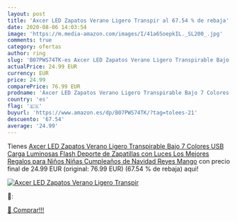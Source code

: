 ```yaml
---
layout: post
title: 'Axcer LED Zapatos Verano Ligero Transpir al 67.54 % de rebaja'
date: 2020-08-06 14:03:54
image: 'https://m.media-amazon.com/images/I/41a6SoepkIL._SL200_.jpg'
comments: true
category: ofertas
author: ring
slug: 'B07PWS74TK-es Axcer LED Zapatos Verano Ligero Transpirable Bajo 7 Colores USB Carga Luminosas Flash Deporte de Zapatillas con Luces Los Mejores Regalos para Niños Niñas Cumpleaños de Navidad Reyes Mango'
actualPrice: 24.99 EUR
currency: EUR
price: 24.99
comparePrice: 76.99 EUR
prodname: 'Axcer LED Zapatos Verano Ligero Transpirable Bajo 7 Colores USB Carga Luminosas Flash Deporte de Zapatillas con Luces Los Mejores Regalos para Niños Niñas Cumpleaños de Navidad Reyes Mango'
country: 'es'
flag: '🇪🇸'
buyurl: 'https://www.amazon.es/dp/B07PWS74TK/?tag=tolees-21'
descuento: '67.54'
average: '24.99'
---
```


Tienes [Axcer LED Zapatos Verano Ligero Transpirable Bajo 7 Colores USB Carga Luminosas Flash Deporte de Zapatillas con Luces Los Mejores Regalos para Niños Niñas Cumpleaños de Navidad Reyes Mango](https://www.amazon.es/dp/B07PWS74TK/?tag=tolees-21) con precio final de  24.99 EUR (original: 76.99 EUR) (67.54 %  de rebaja) aqui!

[![Axcer LED Zapatos Verano Ligero Transpir](https://m.media-amazon.com/images/I/41a6SoepkIL._SL200_.jpg)](https://www.amazon.es/dp/B07PWS74TK/?tag=tolees-21)

🔎:


[🛒 Comprar!!!](https://www.amazon.es/dp/B07PWS74TK/?tag=tolees-21)
